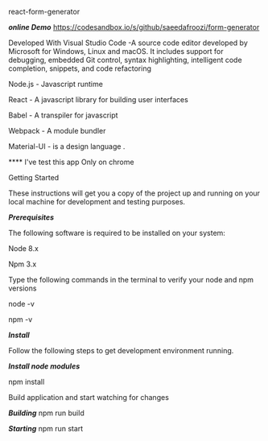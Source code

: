 react-form-generator

*****online Demo*****
https://codesandbox.io/s/github/saeedafroozi/form-generator


Developed With Visual Studio Code -A source code editor developed by Microsoft for Windows, Linux and macOS. 
It includes support for debugging, embedded Git control, syntax highlighting, intelligent code completion, snippets, and code refactoring

Node.js - Javascript runtime

React - A javascript library for building user interfaces

Babel - A transpiler for javascript

Webpack - A module bundler

Material-UI - is a design language .

**** I've test this app Only on chrome 

Getting Started

These instructions will get you a copy of the project up and running on your local machine for development and testing purposes.

*****Prerequisites*****

The following software is required to be installed on your system:

Node 8.x

Npm 3.x

Type the following commands in the terminal to verify your node and npm versions

node -v

npm -v

*****Install*****

Follow the following steps to get development environment running.

***Install node modules***

npm install


Build application and start watching for changes

***Building***
npm run build

***Starting***
npm run start


